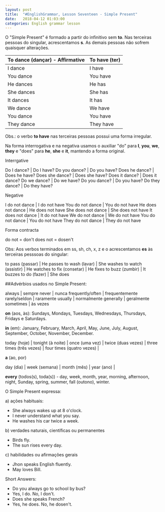 ```yaml
---
layout: post
title:  "#EnglishGrammar, Lesson Seventeen - Simple Present"
date:   2018-04-12 01:03:00
categories: English grammar lesson
---
```


O "Simple Present" é formado a partir do infinitivo sem **to**. Nas terceiras pessoas do singular, acrescentamos **s**. As demais pessoas não sofrem quaisquer alterações.

To dance (dançar) - Affirmative | To have (ter)
--------------------------------|--------------
I dance | I have
You dance | You have
He dances | He has
She dances | She has
It dances | It has
We dance | We have
You dance | You have
They dance | They have

Obs.: o verbo **to have** nas terceiras pessoas possui uma forma irregular.

Na forma interrogativa e na negativa usamos o auxiliar "do" para **I**, **you**, **we**, **they** e "does" para **he**, **she** e **it**, mantendo a forma original.

Interrgative

Do I dance? | Do I have?
Do you dance? | Do you have?
Does he dance? | Does he have?
Does she dance? | Does she have?
Does it dance? | Does it dance?
Do we dance? | Do we have?
Do you dance? | Do you have?
Do they dance? | Do they have?

Negative

I do not dance | I do not have
You do not dance | You do not have
He does not dance | He does not have
She does not dance | She does not have
It does not dance | It do not have
We do not dance | We do not have
You do not dance | You do not have
They do not dance | They do not have

Forma contracta

do not = don't
does not = dosen't

Obs: Aos verbos terminados em ss, sh, ch, x, z e o acrescentamos **es** às terceiras pesssoas do singular:

to pass (passar) | He passes
to wash (lavar) | She washes
to watch (assistir) | He watches
to fix (consetar) | He fixes
to buzz (zumbir) | It buzzes
to do (fazer) | She does

##Advérbios usados no Simple Present:

always | sempre
never | nunca
frequently/often | frequentemente
rarely/seldon | raramente
usually | normalmente
generally | geralmente
sometimes | às vezes

**on** (aos, às): Sundays, Mondays, Tuesdays, Wednesdays, Thursdays, Fridays e Saturdays.

**in** (em): January, February, March, April, May, June, July, August, September, October, November, December.


today (hoje) |
tonight (à noite) |
once (uma vez) |
twice (duas vezes) |
three times (três vezes) |
four times (quatro vezes) |

**a** (ao, por)

day (dia) |
week (semana) |
month (mês) |
year (ano) |

**every** (todos(s), toda(s)) - day, week, month, year, morning, afternoon, night, Sunday, spring, summer, fall (outono), winter.

O Simple Present expressa:

a) ações habituais:

 - She always wakes up at 8 o'clock.
 - I never understand what you say.
 - He washes his car twice a week.

b) verdades naturais, científicas ou permanentes

 - Birds fly.
 - The sun rises every day.

c) habilidades ou afirmações gerais

 - Jhon speaks English fluently.
 - May loves Bill.

Short Answers:

 - Do you always go to school by bus?
 - Yes, I do. No, I don't.
 - Does she speaks French?
 - Yes, he does. No, he dosen't.
 
